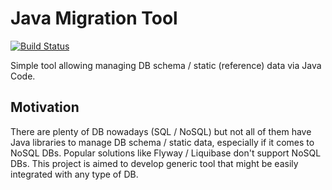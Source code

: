 # Java Migration Tool

[![Build Status](https://travis-ci.org/YashchenkoN/assertsqlcount.svg?branch=master)](https://travis-ci.org/YashchenkoN/assertsqlcount)

Simple tool allowing managing DB schema / static (reference) data via Java Code.

## Motivation
There are plenty of DB nowadays (SQL / NoSQL) but not all of them have Java libraries to manage DB schema / static data, especially if it comes to NoSQL DBs.
Popular solutions like Flyway / Liquibase don't support NoSQL DBs.
This project is aimed to develop generic tool that might be easily integrated with any type of DB.
